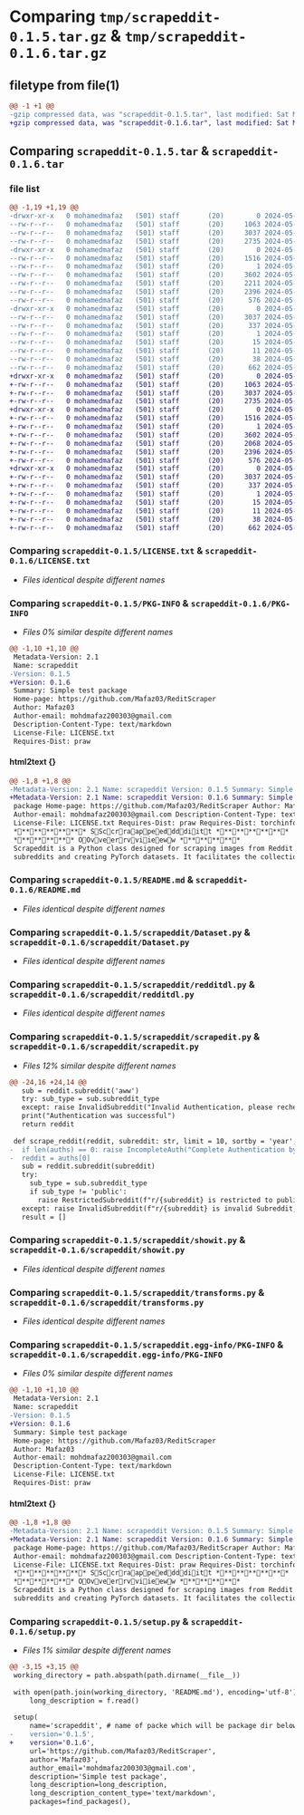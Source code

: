 # Comparing `tmp/scrapeddit-0.1.5.tar.gz` & `tmp/scrapeddit-0.1.6.tar.gz`

## filetype from file(1)

```diff
@@ -1 +1 @@
-gzip compressed data, was "scrapeddit-0.1.5.tar", last modified: Sat May 11 11:28:26 2024, max compression
+gzip compressed data, was "scrapeddit-0.1.6.tar", last modified: Sat May 11 11:31:45 2024, max compression
```

## Comparing `scrapeddit-0.1.5.tar` & `scrapeddit-0.1.6.tar`

### file list

```diff
@@ -1,19 +1,19 @@
-drwxr-xr-x   0 mohamedmafaz   (501) staff       (20)        0 2024-05-11 11:28:26.693581 scrapeddit-0.1.5/
--rw-r--r--   0 mohamedmafaz   (501) staff       (20)     1063 2024-05-11 09:03:02.000000 scrapeddit-0.1.5/LICENSE.txt
--rw-r--r--   0 mohamedmafaz   (501) staff       (20)     3037 2024-05-11 11:28:26.693284 scrapeddit-0.1.5/PKG-INFO
--rw-r--r--   0 mohamedmafaz   (501) staff       (20)     2735 2024-05-11 09:30:19.000000 scrapeddit-0.1.5/README.md
-drwxr-xr-x   0 mohamedmafaz   (501) staff       (20)        0 2024-05-11 11:28:26.690769 scrapeddit-0.1.5/scrapeddit/
--rw-r--r--   0 mohamedmafaz   (501) staff       (20)     1516 2024-05-11 08:43:10.000000 scrapeddit-0.1.5/scrapeddit/Dataset.py
--rw-r--r--   0 mohamedmafaz   (501) staff       (20)        1 2024-05-11 10:24:22.000000 scrapeddit-0.1.5/scrapeddit/__init__.py
--rw-r--r--   0 mohamedmafaz   (501) staff       (20)     3602 2024-05-11 10:19:06.000000 scrapeddit-0.1.5/scrapeddit/redditdl.py
--rw-r--r--   0 mohamedmafaz   (501) staff       (20)     2211 2024-05-11 11:28:08.000000 scrapeddit-0.1.5/scrapeddit/scrapedit.py
--rw-r--r--   0 mohamedmafaz   (501) staff       (20)     2396 2024-05-11 08:43:10.000000 scrapeddit-0.1.5/scrapeddit/showit.py
--rw-r--r--   0 mohamedmafaz   (501) staff       (20)      576 2024-05-11 08:43:10.000000 scrapeddit-0.1.5/scrapeddit/transforms.py
-drwxr-xr-x   0 mohamedmafaz   (501) staff       (20)        0 2024-05-11 11:28:26.692734 scrapeddit-0.1.5/scrapeddit.egg-info/
--rw-r--r--   0 mohamedmafaz   (501) staff       (20)     3037 2024-05-11 11:28:26.000000 scrapeddit-0.1.5/scrapeddit.egg-info/PKG-INFO
--rw-r--r--   0 mohamedmafaz   (501) staff       (20)      337 2024-05-11 11:28:26.000000 scrapeddit-0.1.5/scrapeddit.egg-info/SOURCES.txt
--rw-r--r--   0 mohamedmafaz   (501) staff       (20)        1 2024-05-11 11:28:26.000000 scrapeddit-0.1.5/scrapeddit.egg-info/dependency_links.txt
--rw-r--r--   0 mohamedmafaz   (501) staff       (20)       15 2024-05-11 11:28:26.000000 scrapeddit-0.1.5/scrapeddit.egg-info/requires.txt
--rw-r--r--   0 mohamedmafaz   (501) staff       (20)       11 2024-05-11 11:28:26.000000 scrapeddit-0.1.5/scrapeddit.egg-info/top_level.txt
--rw-r--r--   0 mohamedmafaz   (501) staff       (20)       38 2024-05-11 11:28:26.693795 scrapeddit-0.1.5/setup.cfg
--rw-r--r--   0 mohamedmafaz   (501) staff       (20)      662 2024-05-11 11:28:23.000000 scrapeddit-0.1.5/setup.py
+drwxr-xr-x   0 mohamedmafaz   (501) staff       (20)        0 2024-05-11 11:31:45.246804 scrapeddit-0.1.6/
+-rw-r--r--   0 mohamedmafaz   (501) staff       (20)     1063 2024-05-11 09:03:02.000000 scrapeddit-0.1.6/LICENSE.txt
+-rw-r--r--   0 mohamedmafaz   (501) staff       (20)     3037 2024-05-11 11:31:45.246497 scrapeddit-0.1.6/PKG-INFO
+-rw-r--r--   0 mohamedmafaz   (501) staff       (20)     2735 2024-05-11 09:30:19.000000 scrapeddit-0.1.6/README.md
+drwxr-xr-x   0 mohamedmafaz   (501) staff       (20)        0 2024-05-11 11:31:45.244962 scrapeddit-0.1.6/scrapeddit/
+-rw-r--r--   0 mohamedmafaz   (501) staff       (20)     1516 2024-05-11 08:43:10.000000 scrapeddit-0.1.6/scrapeddit/Dataset.py
+-rw-r--r--   0 mohamedmafaz   (501) staff       (20)        1 2024-05-11 10:24:22.000000 scrapeddit-0.1.6/scrapeddit/__init__.py
+-rw-r--r--   0 mohamedmafaz   (501) staff       (20)     3602 2024-05-11 10:19:06.000000 scrapeddit-0.1.6/scrapeddit/redditdl.py
+-rw-r--r--   0 mohamedmafaz   (501) staff       (20)     2068 2024-05-11 11:31:21.000000 scrapeddit-0.1.6/scrapeddit/scrapedit.py
+-rw-r--r--   0 mohamedmafaz   (501) staff       (20)     2396 2024-05-11 08:43:10.000000 scrapeddit-0.1.6/scrapeddit/showit.py
+-rw-r--r--   0 mohamedmafaz   (501) staff       (20)      576 2024-05-11 08:43:10.000000 scrapeddit-0.1.6/scrapeddit/transforms.py
+drwxr-xr-x   0 mohamedmafaz   (501) staff       (20)        0 2024-05-11 11:31:45.246187 scrapeddit-0.1.6/scrapeddit.egg-info/
+-rw-r--r--   0 mohamedmafaz   (501) staff       (20)     3037 2024-05-11 11:31:45.000000 scrapeddit-0.1.6/scrapeddit.egg-info/PKG-INFO
+-rw-r--r--   0 mohamedmafaz   (501) staff       (20)      337 2024-05-11 11:31:45.000000 scrapeddit-0.1.6/scrapeddit.egg-info/SOURCES.txt
+-rw-r--r--   0 mohamedmafaz   (501) staff       (20)        1 2024-05-11 11:31:45.000000 scrapeddit-0.1.6/scrapeddit.egg-info/dependency_links.txt
+-rw-r--r--   0 mohamedmafaz   (501) staff       (20)       15 2024-05-11 11:31:45.000000 scrapeddit-0.1.6/scrapeddit.egg-info/requires.txt
+-rw-r--r--   0 mohamedmafaz   (501) staff       (20)       11 2024-05-11 11:31:45.000000 scrapeddit-0.1.6/scrapeddit.egg-info/top_level.txt
+-rw-r--r--   0 mohamedmafaz   (501) staff       (20)       38 2024-05-11 11:31:45.246878 scrapeddit-0.1.6/setup.cfg
+-rw-r--r--   0 mohamedmafaz   (501) staff       (20)      662 2024-05-11 11:31:37.000000 scrapeddit-0.1.6/setup.py
```

### Comparing `scrapeddit-0.1.5/LICENSE.txt` & `scrapeddit-0.1.6/LICENSE.txt`

 * *Files identical despite different names*

### Comparing `scrapeddit-0.1.5/PKG-INFO` & `scrapeddit-0.1.6/PKG-INFO`

 * *Files 0% similar despite different names*

```diff
@@ -1,10 +1,10 @@
 Metadata-Version: 2.1
 Name: scrapeddit
-Version: 0.1.5
+Version: 0.1.6
 Summary: Simple test package
 Home-page: https://github.com/Mafaz03/ReditScraper
 Author: Mafaz03
 Author-email: mohdmafaz200303@gmail.com
 Description-Content-Type: text/markdown
 License-File: LICENSE.txt
 Requires-Dist: praw
```

#### html2text {}

```diff
@@ -1,8 +1,8 @@
-Metadata-Version: 2.1 Name: scrapeddit Version: 0.1.5 Summary: Simple test
+Metadata-Version: 2.1 Name: scrapeddit Version: 0.1.6 Summary: Simple test
 package Home-page: https://github.com/Mafaz03/ReditScraper Author: Mafaz03
 Author-email: mohdmafaz200303@gmail.com Description-Content-Type: text/markdown
 License-File: LICENSE.txt Requires-Dist: praw Requires-Dist: torchinfo
 ************ SSccrraappeeddddiitt ************
 ********** OOvveerrvviieeww **********
 Scrapeddit is a Python class designed for scraping images from Reddit
 subreddits and creating PyTorch datasets. It facilitates the collection of
```

### Comparing `scrapeddit-0.1.5/README.md` & `scrapeddit-0.1.6/README.md`

 * *Files identical despite different names*

### Comparing `scrapeddit-0.1.5/scrapeddit/Dataset.py` & `scrapeddit-0.1.6/scrapeddit/Dataset.py`

 * *Files identical despite different names*

### Comparing `scrapeddit-0.1.5/scrapeddit/redditdl.py` & `scrapeddit-0.1.6/scrapeddit/redditdl.py`

 * *Files identical despite different names*

### Comparing `scrapeddit-0.1.5/scrapeddit/scrapedit.py` & `scrapeddit-0.1.6/scrapeddit/scrapedit.py`

 * *Files 12% similar despite different names*

```diff
@@ -24,16 +24,14 @@
   sub = reddit.subreddit('aww')
   try: sub_type = sub.subreddit_type
   except: raise InvalidSubreddit("Invalid Authentication, please recheck and try again")
   print("Authentication was successful")
   return reddit
 
 def scrape_reddit(reddit, subreddit: str, limit = 10, sortby = 'year', show_safe = None):
-  if len(auths) == 0: raise IncompleteAuth("Complete Authentication by calling `scrapedit.auth_reddit` before proceeding")
-  reddit = auths[0]
   sub = reddit.subreddit(subreddit)
   try:
     sub_type = sub.subreddit_type
     if sub_type != 'public':
       raise RestrictedSubreddit(f"r/{subreddit} is restricted to public access")
   except: raise InvalidSubreddit(f"r/{subreddit} is invalid Subreddit, make sure the subreddit is valid")
   result = []
```

### Comparing `scrapeddit-0.1.5/scrapeddit/showit.py` & `scrapeddit-0.1.6/scrapeddit/showit.py`

 * *Files identical despite different names*

### Comparing `scrapeddit-0.1.5/scrapeddit/transforms.py` & `scrapeddit-0.1.6/scrapeddit/transforms.py`

 * *Files identical despite different names*

### Comparing `scrapeddit-0.1.5/scrapeddit.egg-info/PKG-INFO` & `scrapeddit-0.1.6/scrapeddit.egg-info/PKG-INFO`

 * *Files 0% similar despite different names*

```diff
@@ -1,10 +1,10 @@
 Metadata-Version: 2.1
 Name: scrapeddit
-Version: 0.1.5
+Version: 0.1.6
 Summary: Simple test package
 Home-page: https://github.com/Mafaz03/ReditScraper
 Author: Mafaz03
 Author-email: mohdmafaz200303@gmail.com
 Description-Content-Type: text/markdown
 License-File: LICENSE.txt
 Requires-Dist: praw
```

#### html2text {}

```diff
@@ -1,8 +1,8 @@
-Metadata-Version: 2.1 Name: scrapeddit Version: 0.1.5 Summary: Simple test
+Metadata-Version: 2.1 Name: scrapeddit Version: 0.1.6 Summary: Simple test
 package Home-page: https://github.com/Mafaz03/ReditScraper Author: Mafaz03
 Author-email: mohdmafaz200303@gmail.com Description-Content-Type: text/markdown
 License-File: LICENSE.txt Requires-Dist: praw Requires-Dist: torchinfo
 ************ SSccrraappeeddddiitt ************
 ********** OOvveerrvviieeww **********
 Scrapeddit is a Python class designed for scraping images from Reddit
 subreddits and creating PyTorch datasets. It facilitates the collection of
```

### Comparing `scrapeddit-0.1.5/setup.py` & `scrapeddit-0.1.6/setup.py`

 * *Files 1% similar despite different names*

```diff
@@ -3,15 +3,15 @@
 working_directory = path.abspath(path.dirname(__file__))
 
 with open(path.join(working_directory, 'README.md'), encoding='utf-8') as f:
     long_description = f.read()
 
 setup(
     name='scrapeddit', # name of packe which will be package dir below project
-    version='0.1.5',
+    version='0.1.6',
     url='https://github.com/Mafaz03/ReditScraper',
     author='Mafaz03',
     author_email='mohdmafaz200303@gmail.com',
     description='Simple test package',
     long_description=long_description,
     long_description_content_type='text/markdown',
     packages=find_packages(),
```

